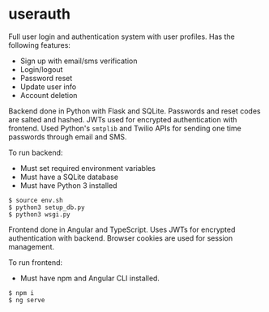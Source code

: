 # userauth

Full user login and authentication system with user profiles. Has the following features:
* Sign up with email/sms verification
* Login/logout
* Password reset
* Update user info
* Account deletion

Backend done in Python with Flask and SQLite. Passwords and reset codes are salted and hashed. JWTs used for encrypted authentication with frontend. Used Python's `smtplib` and Twilio APIs for sending one time passwords through email and SMS.

To run backend:
* Must set required environment variables 
* Must have a SQLite database
* Must have Python 3 installed
```
$ source env.sh
$ python3 setup_db.py
$ python3 wsgi.py
```

Frontend done in Angular and TypeScript. Uses JWTs for encrypted authentication with backend. Browser cookies are used for session management. 

To run frontend:
* Must have npm and Angular CLI installed.
```
$ npm i
$ ng serve
```


